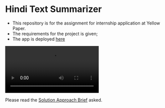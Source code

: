 # Hindi Text Summarizer
 - This repository is for the assignment for internship application at Yellow Paper.
 - The requirements for the project is given;
 - The app is deployed [here](https://text-summarizer-ammar.herokuapp.com/)


![Yellow Paper Assignment Video](https://user-images.githubusercontent.com/53120491/182111122-a62d3eac-890c-42d8-bb82-fe9aa2579ab2.mp4)



Please read the [Solution Approach Brief](SolutionApproach.md) asked.
